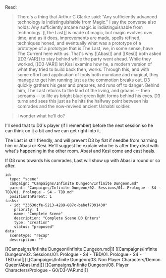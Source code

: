 Read:

>There's a thing that Arthur C Clarke said: "Any sufficiently advanced technology is indistinguishable from Magic." I say the converse also holds: Any sufficiently arcane magic is indistinguishable from technology. [[The Last]] is made of magic, but magic evolves over time, and as it does, improvements are made, spells refined, techniques honed, and eventually what was a prototype of a prototype of a prototype that is The Last, we, in some sense, have The Current here with us. That's why [[Abasi]] and [[Kesi]] both asked [[D3-VAR]] to stay behind while the party went ahead. While they worked, [[D3-VAR]] let Kesi examine how he, a modern version of what they tried to build back then, works. Through this, and with some effort and application of tools both mundane and magical, they manage to get him running just as the commotion breaks out. D3 quickly gathers his gear and prepares, and runs off to danger. Behind him, The Last returns to the land of the living, and groans -- then screams -- to life as bright blue-green light forms behind his eyes. D3 turns and sees this just as he hits the halfway point between his comrades and the now-revived ancient Ushabti soldier.

>I wonder what he'll do?


I'll send that to D3's player (if I remember) before the next session so he can think on it a bit and we can get right into it.

The Last is still friendly, and will prevent D3 by fiat if needbe from harming him or Abasi or Kesi. He'll suggest he explain who he is after they deal with what's happening in the other room. Abasi and Kesi come and cast heals.

If D3 runs towards his comrades, Last will show up with Abasi a round or so after.


```RpgManager4
id: 
  type: "scene"
  campaign: "Campaigns/Infinite Dungeon/Infinite Dungeon.md"
  parent: "Campaigns/Infinite Dungeon/02. Sessions/01. Prologue - S4 - TBD/01. Prologue - S4 - TBD.md"
  positionInParent: 1
tasks: 
  - id: "33630cfe-5213-4209-887c-bebef7391430"
    priority: 1
    name: "Complete Scene"
    description: "Complete Scene D3 Enters"
    type: "creation"
    status: "proposed"
data: 
  scenetype: "recap"
  description: ""
```

[[Campaigns/Infinite Dungeon/Infinite Dungeon.md|]]
[[Campaigns/Infinite Dungeon/02. Sessions/01. Prologue - S4 - TBD/01. Prologue - S4 - TBD.md|]]
[[Campaigns/Infinite Dungeon/03. Non Player Characters/Demon Queen/Abasi.md|]]
[[Campaigns/Infinite Dungeon/08. Player Characters/Prologue - G0/D3-VAR.md|]]